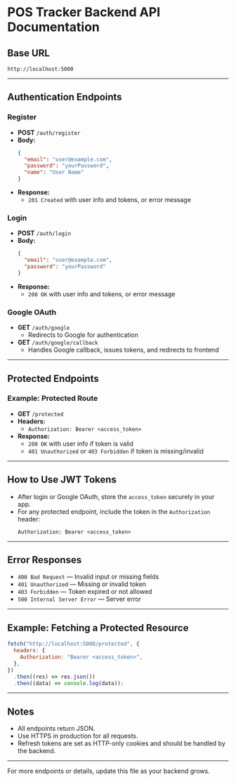 # POS Tracker Backend API Documentation

## Base URL

```
http://localhost:5000
```

---

## Authentication Endpoints

### Register

- **POST** `/auth/register`
- **Body:**
  ```json
  {
    "email": "user@example.com",
    "password": "yourPassword",
    "name": "User Name"
  }
  ```
- **Response:**
  - `201 Created` with user info and tokens, or error message

### Login

- **POST** `/auth/login`
- **Body:**
  ```json
  {
    "email": "user@example.com",
    "password": "yourPassword"
  }
  ```
- **Response:**
  - `200 OK` with user info and tokens, or error message

### Google OAuth

- **GET** `/auth/google`
  - Redirects to Google for authentication
- **GET** `/auth/google/callback`
  - Handles Google callback, issues tokens, and redirects to frontend

---

## Protected Endpoints

### Example: Protected Route

- **GET** `/protected`
- **Headers:**
  - `Authorization: Bearer <access_token>`
- **Response:**
  - `200 OK` with user info if token is valid
  - `401 Unauthorized` or `403 Forbidden` if token is missing/invalid

---

## How to Use JWT Tokens

- After login or Google OAuth, store the `access_token` securely in your app.
- For any protected endpoint, include the token in the `Authorization` header:
  ```
  Authorization: Bearer <access_token>
  ```

---

## Error Responses

- `400 Bad Request` — Invalid input or missing fields
- `401 Unauthorized` — Missing or invalid token
- `403 Forbidden` — Token expired or not allowed
- `500 Internal Server Error` — Server error

---

## Example: Fetching a Protected Resource

```js
fetch("http://localhost:5000/protected", {
  headers: {
    Authorization: "Bearer <access_token>",
  },
})
  .then((res) => res.json())
  .then((data) => console.log(data));
```

---

## Notes

- All endpoints return JSON.
- Use HTTPS in production for all requests.
- Refresh tokens are set as HTTP-only cookies and should be handled by the backend.

---

For more endpoints or details, update this file as your backend grows.

